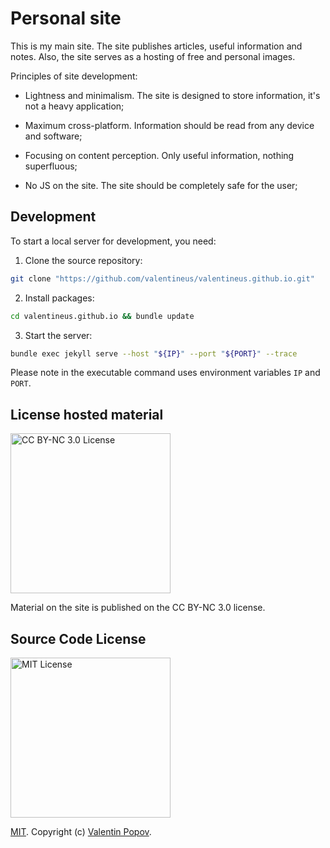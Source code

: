 # Personal site

This is my main site. The site publishes articles, useful information and notes. Also, the site serves as a hosting of free and personal images.

Principles of site development:

- Lightness and minimalism. The site is designed to store information, it's not a heavy application;

- Maximum cross-platform. Information should be read from any device and software;

- Focusing on content perception. Only useful information, nothing superfluous;

- No JS on the site. The site should be completely safe for the user;

## Development

To start a local server for development, you need:

1. Clone the source repository:

```bash
git clone "https://github.com/valentineus/valentineus.github.io.git"
```

2. Install packages:

```bash
cd valentineus.github.io && bundle update
```

3. Start the server:

```bash
bundle exec jekyll serve --host "${IP}" --port "${PORT}" --trace
```

Please note in the executable command uses environment variables `IP` and `PORT`.

## License hosted material

<img width="256px" alt="CC BY-NC 3.0 License" src="https://raw.githubusercontent.com/valentineus/valentineus.github.io/master/assets/images/87624cb5-4a8f-4be4-90b6-0ec5b9a90333.png" />

Material on the site is published on the CC BY-NC 3.0 license.

## Source Code License

<img width="256px" alt="MIT License" src="https://raw.githubusercontent.com/valentineus/valentineus.github.io/master/assets/images/7d05cad0-d553-42c7-be1f-7007926ba720.png" />

[MIT](LICENSE.txt). Copyright (c) [Valentin Popov](https://valentineus.link/).
